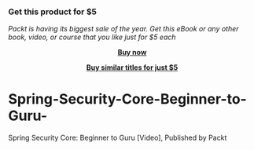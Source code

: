 
### Get this product for $5

<i>Packt is having its biggest sale of the year. Get this eBook or any other book, video, or course that you like just for $5 each</i>


<b><p align='center'>[Buy now](https://packt.link/9781800560000)</p></b>


<b><p align='center'>[Buy similar titles for just $5](https://subscription.packtpub.com/search)</p></b>


# Spring-Security-Core-Beginner-to-Guru-
Spring Security Core: Beginner to Guru [Video], Published by Packt
